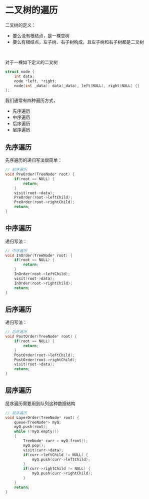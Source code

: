 # 二叉树的遍历
二叉树的定义：
* 要么没有根结点，是一棵空树
* 要么有根结点，左子树、右子树构成，且左子树和右子树都是二叉树
<br/>

对于一棵如下定义的二叉树
```cpp
struct node {
    int data;
    node *left, *right;
    node(int _data): data(_data), left(NULL), right(NULL) {}
};
```
我们通常有四种遍历方式，
* 先序遍历
* 中序遍历
* 后序遍历
* 层序遍历

## 先序遍历
先序遍历的递归写法很简单：
```cpp
// 前序遍历
void PreOrder(TreeNode* root) {
    if(root == NULL) {
        return;
    }
    visit(root->data);
    PreOrder(root->leftChild);
    PreOrder(root->rightChild);
    return;
}
```


## 中序遍历
递归写法：
```cpp
// 中序遍历
void InOrder(TreeNode* root) {
    if(root == NULL) {
        return;
    }
    InOrder(root->leftChild);
    visit(root->data);
    InOrder(root->rightChild);
    return;
}
```

## 后序遍历
递归写法：
```cpp
// 后序遍历
void PostOrder(TreeNode* root) {
    if(root == NULL) {
        return;
    }
    PostOrder(root->leftChild);
    PostOrder(root->rightChild);
    visit(root->data);
    return;
}
```

## 层序遍历
层序遍历需要用到队列这种数据结构
```cpp
// 层序遍历
void LayerOrder(TreeNode* root) {
    queue<TreeNode*> myQ;
    myQ.push(root);
    while (!myQ.empty())
    {
        TreeNode* curr = myQ.front();
        myQ.pop();
        visit(curr->data);
        if(curr->leftChild != NULL) {
            myQ.push(curr->leftChild);
        }
        if(curr->rightChild != NULL) {
            myQ.push(curr->rightChild);
        }
    }
    return;
}
```